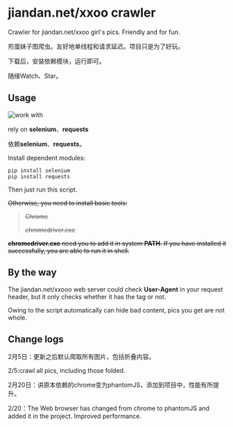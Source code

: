 # jiandan.net/xxoo crawler

Crawler for jiandan.net/xxoo girl's pics. Friendly and for fun.

煎蛋妹子图爬虫。友好地单线程和请求延迟。项目只是为了好玩。

下载后，安装依赖模块，运行即可。

随缘Watch、Star。

## Usage


![work with](https://img.shields.io/badge/python-2.X-green.svg)

rely on **selenium**、**requests**

依赖**selenium**、**requests**。

Install dependent modules:

    pip install selenium
	pip install requests

Then just run this script.

~~Otherwise, you need to install basic tools:~~
> ~~Chrome~~
> 
> ~~chromedriver.exe~~

~~**chromedriver.exe** need you to add it in system **PATH**. If you have installed it successfully, you are able to run it in shell.~~

## By the way

The jiandan.net/xxooo web server could check **User-Agent** in your request header, but it only checks whether it has the tag or not.

Owing to the script automatically can hide bad content, pics you get are not whole.

## Change logs

2月5日：更新之后默认爬取所有图片，包括折叠内容。

2/5:crawl all pics, including those folded.

2月20日：讲原本依赖的chrome变为phantomJS，添加到项目中，性能有所提升。

2/20：The Web browser has changed from chrome to phantomJS and added it in the project. Improved performance.